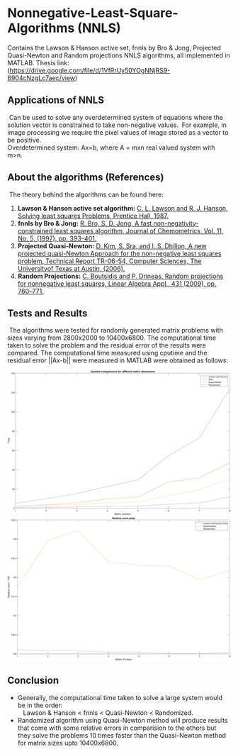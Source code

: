 # Nonnegative-Least-Square-Algorithms (NNLS) 
  Contains the Lawson &amp; Hanson active set, fnnls by Bro &amp; Jong, Projected Quasi-Newton and Random projections NNLS algorithms, all implemented in MATLAB.
  Thesis link: (https://drive.google.com/file/d/1VfRrUy50YOgNNjRS9-6904cNzgLc7aec/view)

## Applications of NNLS
 &nbsp;Can be used to solve any overdetermined system of equations where the solution vector is constrained to take non-negative values. &nbsp;For example, in image processing we require the pixel values of image stored as a vector to be positive.<br/>
  Overdetermined system: Ax=b, where A = mxn real valued system  with m>n.
  
## About the algorithms (References) 
  &nbsp;The theory behind the algorithms can be found here:
  1. <b>Lawson & Hanson active set algorithm:</b> [C. L. Lawson and R. J. Hanson, Solving least squares Problems, Prentice Hall, 1987.](https://en.wikipedia.org/wiki/Non-negative_least_squares) <br/>
  2. <b>fnnls by Bro & Jong:</b> [R. Bro, S. D. Jong, A fast non-negativity-constrained least squares algorithm, Journal of Chemometrics, Vol. 11, No. 5, (1997), pp. 393–401.](http://xrm.phys.northwestern.edu/research/pdf_papers/1997/bro_chemometrics_1997.pdf) <br/>
  3. <b>Projected Quasi-Newton:</b> [D. Kim, S. Sra, and I. S. Dhillon, A new projected quasi-Newton Approach for the non-negative least squares problem, Technical Report TR-06-54, Computer Sciences, The Universityof Texas at Austin, (2006).](https://www.cs.utexas.edu/ftp/techreports/tr06-54.pdf) <br/>
  4. <b>Random Projections:</b> [C. Boutsidis and P. Drineas, Random projections for nonnegative least squares, Linear Algebra Appl., 431 (2009), pp. 760–771.](https://www.sciencedirect.com/science/article/pii/S0024379509001633)

## Tests and Results
 &nbsp;The algorithms were tested for randomly generated matrix problems with sizes varying from 2800x2000 to 10400x6800. The computational time taken to solve the problem and the residual error of the results were compared. The computational time measured using cputime and the residual error ||Ax-b|| were measured in MATLAB were obtained as follows:
 
 ![alt text](https://github.com/js061097/Nonnegative-Least-Square-Algorithms/blob/main/Results/cputime.jpg)
 ![alt text](https://github.com/js061097/Nonnegative-Least-Square-Algorithms/blob/main/Results/RelativeNorms.jpg)
 
 ## Conclusion
  - Generally, the computational time taken to solve a large system would be in the order:</br> 
  &nbsp;&nbsp;&nbsp;Lawson & Hanson < fnnls < Quasi-Newton < Randomized.
  - Randomized algorithm using Quasi-Newton method will produce results that come with some relative errors in comparision to the others but they solve the problems 10 times faster than the Quasi-Newton method for matrix sizes upto 10400x6800.
